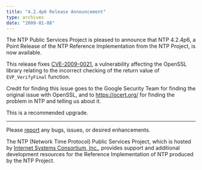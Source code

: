 ```yaml
---
title: "4.2.4p6 Release Announcement"
type: archives
date: "2009-01-08"
---
```


The NTP Public Services Project is pleased to announce that NTP 4.2.4p6, a Point Release of the NTP Reference Implementation from the NTP Project, is now available.

This release fixes [CVE-2009-0021](https://nvd.nist.gov/vuln/detail/CVE-2009-0021/), a vulnerability affecting the OpenSSL library relating to the incorrect checking of the return value of `EVP_VerifyFinal` function.

Credit for finding this issue goes to the Google Security Team for finding the original issue with OpenSSL, and to https://ocert.org/ for finding the problem in NTP and telling us about it.

This is a recommended upgrade.

* * *

Please [report](https://bugs.ntp.org/) any bugs, issues, or desired enhancements.

The NTP (Network Time Protocol) Public Services Project, which is hosted by [Internet Systems Consortium, Inc.](https://www.isc.org/), provides support and additional development resources for the Reference Implementation of NTP produced by the NTP Project.